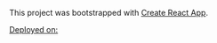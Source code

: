 This project was bootstrapped with [Create React App](https://github.com/facebook/create-react-app).

[Deployed on:](https://burgerproject-19784.firebaseapp.com/)

